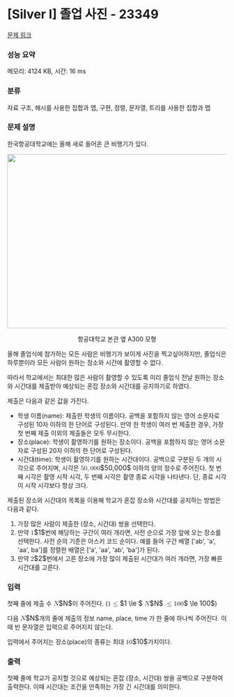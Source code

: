 # [Silver I] 졸업 사진 - 23349 

[문제 링크](https://www.acmicpc.net/problem/23349) 

### 성능 요약

메모리: 4124 KB, 시간: 16 ms

### 분류

자료 구조, 해시를 사용한 집합과 맵, 구현, 정렬, 문자열, 트리를 사용한 집합과 맵

### 문제 설명

<p>한국항공대학교에는 올해 새로 들어온 큰 비행기가 있다.</p>

<p style="text-align: center;"><img alt="" src="https://upload.acmicpc.net/5abddd70-fd4e-427d-a8ab-ef1e01ad1622/-/preview/" style="width: 661px; height: 400px;"></p>

<p style="text-align: center;">항공대학교 본관 옆 A300 모형</p>

<p>올해 졸업식에 참가하는 모든 사람은 비행기가 보이게 사진을 찍고싶어하지만, 졸업식은 하루뿐이라 모든 사람이 원하는 장소와 시간에 촬영할 수 없다.</p>

<p>따라서 학교에서는 최대한 많은 사람이 촬영할 수 있도록 미리 졸업식 전날 원하는 장소와 시간대를 제출받아 예상되는 혼잡 장소와 시간대를 공지하기로 하였다.</p>

<p>제출은 다음과 같은 값을 가진다.</p>

<ul>
	<li>학생 이름(name): 제출한 학생의 이름이다. 공백을 포함하지 않는 영어 소문자로 구성된 10자 이하의 한 단어로 구성된다. 만약 한 학생이 여러 번 제출한 경우, 가장 첫 번째 제출 이외의 제출들은 모두 무시한다.</li>
	<li>장소(place): 학생이 촬영하기를 원하는 장소이다. 공백을 포함하지 않는 영어 소문자로 구성된 20자 이하의 한 단어로 구성된다.</li>
	<li>시간대(time): 학생이 촬영하기를 원하는 시간대이다. 공백으로 구분된 두 개의 시각으로 주어지며, 시각은 <mjx-container class="MathJax" jax="CHTML" style="font-size: 109%; position: relative;"><mjx-math class="MJX-TEX" aria-hidden="true"><mjx-mn class="mjx-n"><mjx-c class="mjx-c35"></mjx-c><mjx-c class="mjx-c30"></mjx-c></mjx-mn><mjx-mo class="mjx-n"><mjx-c class="mjx-c2C"></mjx-c></mjx-mo><mjx-mn class="mjx-n" space="2"><mjx-c class="mjx-c30"></mjx-c><mjx-c class="mjx-c30"></mjx-c><mjx-c class="mjx-c30"></mjx-c></mjx-mn></mjx-math><mjx-assistive-mml unselectable="on" display="inline"><math xmlns="http://www.w3.org/1998/Math/MathML"><mn>50</mn><mo>,</mo><mn>000</mn></math></mjx-assistive-mml><span aria-hidden="true" class="no-mathjax mjx-copytext">$50,000$</span></mjx-container> 이하의 양의 정수로 주어진다. 첫 번째 시각은 촬영 시작 시각, 두 번째 시각은 촬영 종료 시각을 나타낸다. 단, 종료 시각이 시작 시각보다 항상 크다.</li>
</ul>

<p>제출된 장소와 시간대의 목록을 이용해 학교가 혼잡 장소와 시간대를 공지하는 방법은 다음과 같다.</p>

<ol>
	<li>가장 많은 사람이 제출한 (장소, 시간대) 쌍을 선택한다.</li>
	<li>만약 <mjx-container class="MathJax" jax="CHTML" style="font-size: 109%; position: relative;"><mjx-math class="MJX-TEX" aria-hidden="true"><mjx-mn class="mjx-n"><mjx-c class="mjx-c31"></mjx-c></mjx-mn></mjx-math><mjx-assistive-mml unselectable="on" display="inline"><math xmlns="http://www.w3.org/1998/Math/MathML"><mn>1</mn></math></mjx-assistive-mml><span aria-hidden="true" class="no-mathjax mjx-copytext">$1$</span></mjx-container>번에 해당하는 구간이 여러 개라면, 사전 순으로 가장 앞에 오는 장소를 선택한다. 사전 순의 기준은 아스키 코드 순이다. 예를 들어 구간 배열 ['ab', 'a', 'aa', ba']를 정렬한 배열은 ['a', 'aa', 'ab', 'ba']가 된다.</li>
	<li>만약 <mjx-container class="MathJax" jax="CHTML" style="font-size: 109%; position: relative;"><mjx-math class="MJX-TEX" aria-hidden="true"><mjx-mn class="mjx-n"><mjx-c class="mjx-c32"></mjx-c></mjx-mn></mjx-math><mjx-assistive-mml unselectable="on" display="inline"><math xmlns="http://www.w3.org/1998/Math/MathML"><mn>2</mn></math></mjx-assistive-mml><span aria-hidden="true" class="no-mathjax mjx-copytext">$2$</span></mjx-container>번에서 고른 장소에 가장 많이 제출된 시간대가 여러 개라면, 가장 빠른 시간대를 고른다.</li>
</ol>

### 입력 

 <p>첫째 줄에 제출 수 <mjx-container class="MathJax" jax="CHTML" style="font-size: 109%; position: relative;"><mjx-math class="MJX-TEX" aria-hidden="true"><mjx-mi class="mjx-i"><mjx-c class="mjx-c1D441 TEX-I"></mjx-c></mjx-mi></mjx-math><mjx-assistive-mml unselectable="on" display="inline"><math xmlns="http://www.w3.org/1998/Math/MathML"><mi>N</mi></math></mjx-assistive-mml><span aria-hidden="true" class="no-mathjax mjx-copytext">$N$</span></mjx-container>이 주어진다. (<mjx-container class="MathJax" jax="CHTML" style="font-size: 109%; position: relative;"><mjx-math class="MJX-TEX" aria-hidden="true"><mjx-mn class="mjx-n"><mjx-c class="mjx-c31"></mjx-c></mjx-mn><mjx-mo class="mjx-n" space="4"><mjx-c class="mjx-c2264"></mjx-c></mjx-mo></mjx-math><mjx-assistive-mml unselectable="on" display="inline"><math xmlns="http://www.w3.org/1998/Math/MathML"><mn>1</mn><mo>≤</mo></math></mjx-assistive-mml><span aria-hidden="true" class="no-mathjax mjx-copytext">$1 \le $</span></mjx-container> <mjx-container class="MathJax" jax="CHTML" style="font-size: 109%; position: relative;"><mjx-math class="MJX-TEX" aria-hidden="true"><mjx-mi class="mjx-i"><mjx-c class="mjx-c1D441 TEX-I"></mjx-c></mjx-mi></mjx-math><mjx-assistive-mml unselectable="on" display="inline"><math xmlns="http://www.w3.org/1998/Math/MathML"><mi>N</mi></math></mjx-assistive-mml><span aria-hidden="true" class="no-mathjax mjx-copytext">$N$</span></mjx-container> <mjx-container class="MathJax" jax="CHTML" style="font-size: 109%; position: relative;"><mjx-math class="MJX-TEX" aria-hidden="true"><mjx-mo class="mjx-n"><mjx-c class="mjx-c2264"></mjx-c></mjx-mo><mjx-mn class="mjx-n" space="4"><mjx-c class="mjx-c31"></mjx-c><mjx-c class="mjx-c30"></mjx-c><mjx-c class="mjx-c30"></mjx-c></mjx-mn></mjx-math><mjx-assistive-mml unselectable="on" display="inline"><math xmlns="http://www.w3.org/1998/Math/MathML"><mo>≤</mo><mn>100</mn></math></mjx-assistive-mml><span aria-hidden="true" class="no-mathjax mjx-copytext">$ \le 100$</span></mjx-container>)</p>

<p>다음 <mjx-container class="MathJax" jax="CHTML" style="font-size: 109%; position: relative;"><mjx-math class="MJX-TEX" aria-hidden="true"><mjx-mi class="mjx-i"><mjx-c class="mjx-c1D441 TEX-I"></mjx-c></mjx-mi></mjx-math><mjx-assistive-mml unselectable="on" display="inline"><math xmlns="http://www.w3.org/1998/Math/MathML"><mi>N</mi></math></mjx-assistive-mml><span aria-hidden="true" class="no-mathjax mjx-copytext">$N$</span></mjx-container>개의 줄에 제출의 정보 name, place, time 가 한 줄에 하나씩 주어진다. 이때 빈 문자열은 입력으로 주어지지 않는다.</p>

<p>입력에서 주어지는 장소(place)의 종류는 최대 <mjx-container class="MathJax" jax="CHTML" style="font-size: 109%; position: relative;"><mjx-math class="MJX-TEX" aria-hidden="true"><mjx-mn class="mjx-n"><mjx-c class="mjx-c31"></mjx-c><mjx-c class="mjx-c30"></mjx-c></mjx-mn></mjx-math><mjx-assistive-mml unselectable="on" display="inline"><math xmlns="http://www.w3.org/1998/Math/MathML"><mn>10</mn></math></mjx-assistive-mml><span aria-hidden="true" class="no-mathjax mjx-copytext">$10$</span></mjx-container>가지이다.</p>

### 출력 

 <p>첫째 줄에 학교가 공지할 것으로 예상되는 혼잡 (장소, 시간대) 쌍을 공백으로 구분하여 출력한다. 이때 시간대는 조건을 만족하는 가장 긴 시간대를 의미한다.</p>

